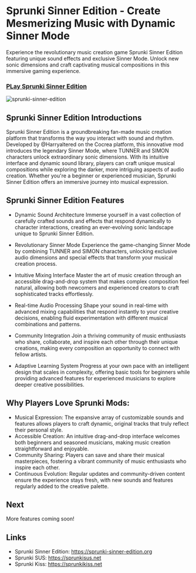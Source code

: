 # Sprunki Sinner Edition - Create Mesmerizing Music with Dynamic Sinner Mode

Experience the revolutionary music creation game Sprunki Sinner Edition featuring unique sound effects and exclusive Sinner Mode. Unlock new sonic dimensions and craft captivating musical compositions in this immersive gaming experience.

### [PLay Sprunki Sinner Edition](https://sprunki-sinner-edition.org/)

![sprunki-sinner-edition](https://github.com/user-attachments/assets/916ea9c9-5ed9-45ce-9b83-91f92f5635a2)

## Sprunki Sinner Edition Introductions

Sprunki Sinner Edition is a groundbreaking fan-made music creation platform that transforms the way you interact with sound and rhythm. Developed by @Harryaltered on the Cocrea platform, this innovative mod introduces the legendary Sinner Mode, where TUNNER and SIMON characters unlock extraordinary sonic dimensions. With its intuitive interface and dynamic sound library, players can craft unique musical compositions while exploring the darker, more intriguing aspects of audio creation. Whether you're a beginner or experienced musician, Sprunki Sinner Edition offers an immersive journey into musical expression.

## Sprunki Sinner Edition Features

* Dynamic Sound Architecture
Immerse yourself in a vast collection of carefully crafted sounds and effects that respond dynamically to character interactions, creating an ever-evolving sonic landscape unique to Sprunki Sinner Edition.

* Revolutionary Sinner Mode
Experience the game-changing Sinner Mode by combining TUNNER and SIMON characters, unlocking exclusive audio dimensions and special effects that transform your musical creation process.

* Intuitive Mixing Interface
Master the art of music creation through an accessible drag-and-drop system that makes complex composition feel natural, allowing both newcomers and experienced creators to craft sophisticated tracks effortlessly.

* Real-time Audio Processing
Shape your sound in real-time with advanced mixing capabilities that respond instantly to your creative decisions, enabling fluid experimentation with different musical combinations and patterns.

* Community Integration
Join a thriving community of music enthusiasts who share, collaborate, and inspire each other through their unique creations, making every composition an opportunity to connect with fellow artists.

* Adaptive Learning System
Progress at your own pace with an intelligent design that scales in complexity, offering basic tools for beginners while providing advanced features for experienced musicians to explore deeper creative possibilities.

## Why Players Love Sprunki Mods:
* Musical Expression: The expansive array of customizable sounds and features allows players to craft dynamic, original tracks that truly reflect their personal style.
* Accessible Creation: An intuitive drag-and-drop interface welcomes both beginners and seasoned musicians, making music creation straightforward and enjoyable.
* Community Sharing: Players can save and share their musical masterpieces, fostering a vibrant community of music enthusiasts who inspire each other.
* Continuous Evolution: Regular updates and community-driven content ensure the experience stays fresh, with new sounds and features regularly added to the creative palette.

## Next

More features coming soon! 

## Links

* Sprunki Sinner Edition: https://sprunki-sinner-edition.org
* Sprunki SUS: https://sprunkisus.net
* Sprunki Kiss: https://sprunkikiss.net

